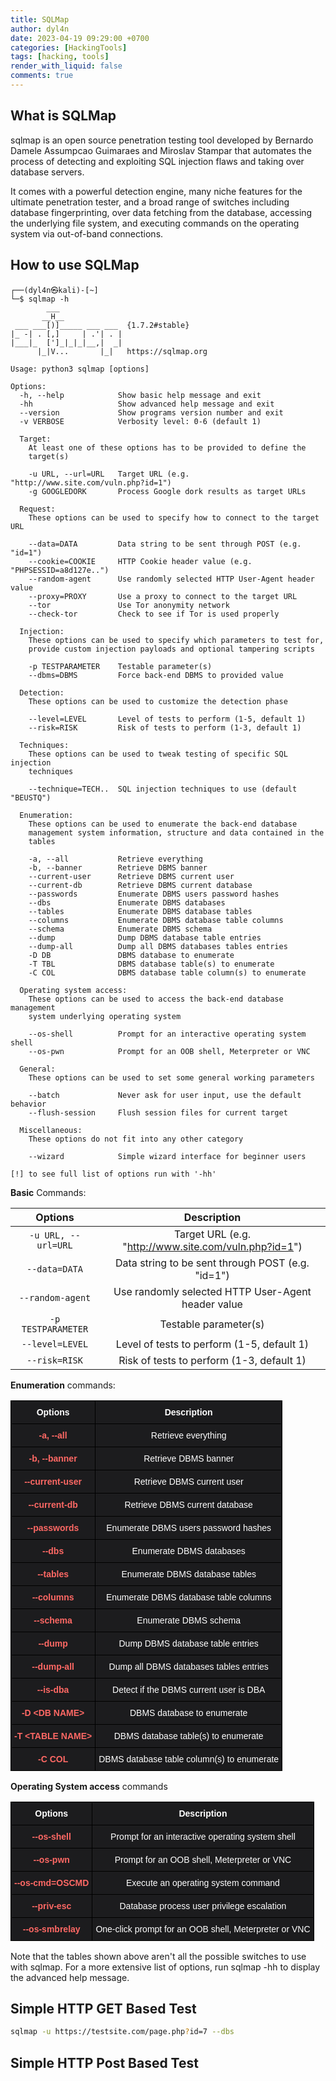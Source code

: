 ```yaml
---
title: SQLMap
author: dyl4n
date: 2023-04-19 09:29:00 +0700
categories: [HackingTools]
tags: [hacking, tools]
render_with_liquid: false
comments: true
---
```


## What is SQLMap

sqlmap is an open source penetration testing tool developed by Bernardo Damele Assumpcao Guimaraes and Miroslav Stampar that automates the process of detecting and exploiting SQL injection flaws and taking over database servers.

It comes with a powerful detection engine, many niche features for the ultimate penetration tester, and a broad range of switches including database fingerprinting, over data fetching from the database, accessing the underlying file system, and executing commands on the operating system via out-of-band connections.

## How to use SQLMap
```console
┌──(dyl4n㉿kali)-[~]
└─$ sqlmap -h
        ___
       __H__                                                                         
 ___ ___[)]_____ ___ ___  {1.7.2#stable}                                             
|_ -| . [,]     | .'| . |                                                            
|___|_  [']_|_|_|__,|  _|                                                            
      |_|V...       |_|   https://sqlmap.org                                         

Usage: python3 sqlmap [options]

Options:
  -h, --help            Show basic help message and exit
  -hh                   Show advanced help message and exit
  --version             Show programs version number and exit
  -v VERBOSE            Verbosity level: 0-6 (default 1)

  Target:
    At least one of these options has to be provided to define the
    target(s)

    -u URL, --url=URL   Target URL (e.g. "http://www.site.com/vuln.php?id=1")
    -g GOOGLEDORK       Process Google dork results as target URLs

  Request:
    These options can be used to specify how to connect to the target URL

    --data=DATA         Data string to be sent through POST (e.g. "id=1")
    --cookie=COOKIE     HTTP Cookie header value (e.g. "PHPSESSID=a8d127e..")
    --random-agent      Use randomly selected HTTP User-Agent header value
    --proxy=PROXY       Use a proxy to connect to the target URL
    --tor               Use Tor anonymity network
    --check-tor         Check to see if Tor is used properly

  Injection:
    These options can be used to specify which parameters to test for,
    provide custom injection payloads and optional tampering scripts

    -p TESTPARAMETER    Testable parameter(s)
    --dbms=DBMS         Force back-end DBMS to provided value

  Detection:
    These options can be used to customize the detection phase

    --level=LEVEL       Level of tests to perform (1-5, default 1)
    --risk=RISK         Risk of tests to perform (1-3, default 1)

  Techniques:
    These options can be used to tweak testing of specific SQL injection
    techniques

    --technique=TECH..  SQL injection techniques to use (default "BEUSTQ")

  Enumeration:
    These options can be used to enumerate the back-end database
    management system information, structure and data contained in the
    tables

    -a, --all           Retrieve everything
    -b, --banner        Retrieve DBMS banner
    --current-user      Retrieve DBMS current user
    --current-db        Retrieve DBMS current database
    --passwords         Enumerate DBMS users password hashes
    --dbs               Enumerate DBMS databases
    --tables            Enumerate DBMS database tables
    --columns           Enumerate DBMS database table columns
    --schema            Enumerate DBMS schema
    --dump              Dump DBMS database table entries
    --dump-all          Dump all DBMS databases tables entries
    -D DB               DBMS database to enumerate
    -T TBL              DBMS database table(s) to enumerate
    -C COL              DBMS database table column(s) to enumerate

  Operating system access:
    These options can be used to access the back-end database management
    system underlying operating system

    --os-shell          Prompt for an interactive operating system shell
    --os-pwn            Prompt for an OOB shell, Meterpreter or VNC

  General:
    These options can be used to set some general working parameters

    --batch             Never ask for user input, use the default behavior
    --flush-session     Flush session files for current target

  Miscellaneous:
    These options do not fit into any other category

    --wizard            Simple wizard interface for beginner users

[!] to see full list of options run with '-hh'

```

**Basic** Commands:

|     **Options**       |                    **Description**                      |
|:-------------------:  |:-----------------------------------------------------:  |
| `-u URL, --url=URL`   | Target URL (e.g. "http://www.site.com/vuln.php?id=1")   |
|    `--data=DATA`      |   Data string to be sent through POST (e.g. "id=1")     |
|   `--random-agent`    |   Use randomly selected HTTP User-Agent header value    |
|  `-p TESTPARAMETER`   |                 Testable parameter(s)                   |
|   `--level=LEVEL`     |       Level of tests to perform (1-5, default 1)        |
|    `--risk=RISK`      |       Risk of tests to perform (1-3, default 1)         |

**Enumeration** commands:

<style type="text/css">
.tg  {border-collapse:collapse;border-spacing:0;width:100%;}
.tg td{border-color:black;border-style:solid;border-width:1px;font-family:Arial, sans-serif;font-size:14px;
  overflow:hidden;padding:10px 20px;word-break:normal;}
.tg th{border-color:black;border-style:solid;border-width:1px;font-family:Arial, sans-serif;font-size:14px;
  font-weight:normal;overflow:hidden;padding:10px 20px;word-break:normal;}
.tg .tg-zg6h{background-color:#1c1c1e;border-color:#000000;color:#ffffff;text-align:center;vertical-align:middle}
.tg .tg-qw62{background-color:#1c1c1e;border-color:#000000;color:#fd6864;font-weight:bold;text-align:center;vertical-align:middle}
.tg .tg-4oag{background-color:#1c1c1e;border-color:#000000;color:#ffffff;font-weight:bold;text-align:center;vertical-align:top}
</style>
<table class="tg">
<thead>
  <tr>
    <th class="tg-4oag">Options<br></th>
    <th class="tg-4oag">Description<br></th>
  </tr>
</thead>
<tbody>
  <tr>
    <td class="tg-qw62">-a, --all</td>
    <td class="tg-zg6h">Retrieve everything<br></td>
  </tr>
  <tr>
    <td class="tg-qw62">-b, --banner</td>
    <td class="tg-zg6h">Retrieve DBMS banner<br></td>
  </tr>
  <tr>
    <td class="tg-qw62">--current-user<br></td>
    <td class="tg-zg6h">Retrieve DBMS current user</td>
  </tr>
  <tr>
    <td class="tg-qw62">--current-db<br></td>
    <td class="tg-zg6h">Retrieve DBMS current database<br></td>
  </tr>
  <tr>
    <td class="tg-qw62">--passwords<br></td>
    <td class="tg-zg6h">Enumerate DBMS users password hashes<br></td>
  </tr>
  <tr>
    <td class="tg-qw62">          --dbs             <br></td>
    <td class="tg-zg6h">  Enumerate DBMS databases<br></td>
  </tr>
  <tr>
    <td class="tg-qw62">--tables<br></td>
    <td class="tg-zg6h">Enumerate DBMS database tables<br></td>
  </tr>
  <tr>
    <td class="tg-qw62">--columns<br></td>
    <td class="tg-zg6h">Enumerate DBMS database table columns<br></td>
  </tr>
  <tr>
    <td class="tg-qw62">--schema<br></td>
    <td class="tg-zg6h">Enumerate DBMS schema<br></td>
  </tr>
  <tr>
    <td class="tg-qw62">--dump<br></td>
    <td class="tg-zg6h">Dump DBMS database table entries<br></td>
  </tr>
  <tr>
    <td class="tg-qw62">--dump-all<br></td>
    <td class="tg-zg6h">Dump all DBMS databases tables entries<br></td>
  </tr>
  <tr>
    <td class="tg-qw62">--is-dba           <br></td>
    <td class="tg-zg6h"> Detect if the DBMS current user is DBA<br></td>
  </tr>
  <tr>
    <td class="tg-qw62">-D &lt;DB NAME&gt;<br></td>
    <td class="tg-zg6h">DBMS database to enumerate<br></td>
  </tr>
  <tr>
    <td class="tg-qw62">-T &lt;TABLE NAME&gt;<br></td>
    <td class="tg-zg6h">DBMS database table(s) to enumerate<br></td>
  </tr>
  <tr>
    <td class="tg-qw62">-C COL<br></td>
    <td class="tg-zg6h">DBMS database table column(s) to enumerate</td>
  </tr>
</tbody>
</table>


**Operating System access** commands

<style type="text/css">
.tg  {border-collapse:collapse;border-spacing:0;width:100%;}
.tg td{border-color:black;border-style:solid;border-width:1px;font-family:Arial, sans-serif;font-size:14px;
  overflow:hidden;padding:10px 5px;word-break:normal;}
.tg th{border-color:black;border-style:solid;border-width:1px;font-family:Arial, sans-serif;font-size:14px;
  font-weight:normal;overflow:hidden;padding:10px 5px;word-break:normal;}
.tg .tg-zg6h{background-color:#1c1c1e;border-color:#000000;color:#ffffff;text-align:center;vertical-align:middle}
.tg .tg-qw62{background-color:#1c1c1e;border-color:#000000;color:#fd6864;font-weight:bold;text-align:center;vertical-align:middle}
.tg .tg-4oag{background-color:#1c1c1e;border-color:#000000;color:#ffffff;font-weight:bold;text-align:center;vertical-align:top}
</style>
<table class="tg">
<thead>
  <tr>
    <th class="tg-4oag"><span style="font-weight:700">Options</span><br></th>
    <th class="tg-4oag"><span style="font-weight:700">Description</span><br></th>
  </tr>
</thead>
<tbody>
  <tr>
    <td class="tg-qw62">--os-shell</td>
    <td class="tg-zg6h">Prompt for an interactive operating system shell<br></td>
  </tr>
  <tr>
    <td class="tg-qw62">--os-pwn</td>
    <td class="tg-zg6h">Prompt for an OOB shell, Meterpreter or VNC<br></td>
  </tr>
  <tr>
    <td class="tg-qw62">--os-cmd=OSCMD<br></td>
    <td class="tg-zg6h">Execute an operating system command<br></td>
  </tr>
  <tr>
    <td class="tg-qw62">--priv-esc<br></td>
    <td class="tg-zg6h">Database process user privilege escalation<br></td>
  </tr>
  <tr>
    <td class="tg-qw62">--os-smbrelay<br></td>
    <td class="tg-zg6h">One-click prompt for an OOB shell, Meterpreter or VNC</td>
  </tr>
</tbody>
</table>


Note that the tables shown above aren't all the possible switches to use with sqlmap. For a more extensive list of options, run sqlmap -hh to display the advanced help message.

## Simple HTTP GET Based Test

```bash
sqlmap -u https://testsite.com/page.php?id=7 --dbs
```


## Simple HTTP Post Based Test

